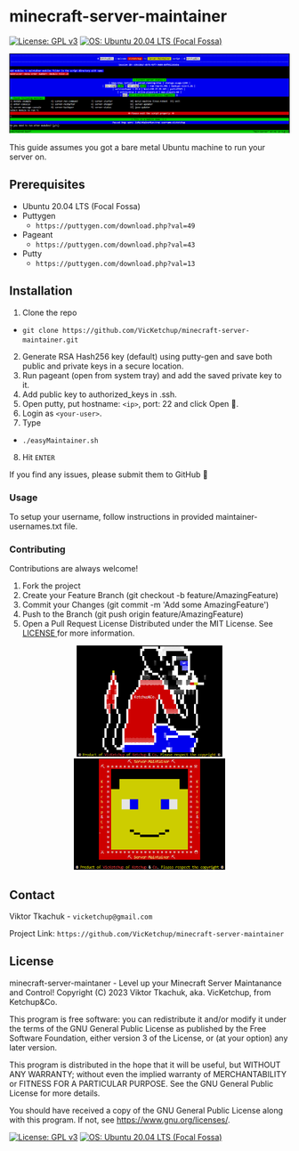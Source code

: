 # minecraft-server-maintainer

[![License: GPL v3](https://img.shields.io/badge/License-GPL%20v3-blue.svg)](https://www.gnu.org/licenses/gpl-3.0)
[![OS: Ubuntu 20.04 LTS \(Focal Fossa\)](https://img.shields.io/badge/OS-Ubuntu%2020.04%20LTS%20\(Focal%20Fossa\)-darkred.svg)](https://ubuntu.com/about/release-cycle#ubuntu)

![easyMaintainer](art/easyMaintainer.png?raw=true)

This guide assumes you got a bare metal Ubuntu machine to run your server on.

## Prerequisites

- Ubuntu 20.04 LTS \(Focal Fossa\)
- Puttygen
  - `https://puttygen.com/download.php?val=49`
- Pageant
  - `https://puttygen.com/download.php?val=43`
- Putty
  - `https://puttygen.com/download.php?val=13`

## Installation

1. Clone the repo
  - `git clone https://github.com/VicKetchup/minecraft-server-maintainer.git`
2. Generate RSA Hash256 key (default) using putty-gen and save both public and private keys in a secure location.
3. Run pageant (open from system tray) and add the saved private key to it.
4. Add public key to authorized_keys in .ssh.
5. Open putty, put hostname: `<ip>`, port: 22 and click Open 🙂.
6. Login as `<your-user>`.
7. Type
  - `./easyMaintainer.sh`
8. Hit `ENTER`

If you find any issues, please submit them to GitHub 🙂

### Usage

To setup your username, follow instructions in provided maintainer-usernames.txt file.

### Contributing

Contributions are always welcome!
1. Fork the project
2. Create your Feature Branch (git checkout -b feature/AmazingFeature)
3. Commit your Changes (git commit -m 'Add some AmazingFeature')
4. Push to the Branch (git push origin feature/AmazingFeature)
5. Open a Pull Request
License
Distributed under the MIT License. See [ LICENSE ](#license) for more information.

<p align="center">
  <img src="art/pc_Co_logo.png?raw=true" height=200px><img src="art/pc_logo.png?raw=tru" height=200px>
</p>

## Contact

Viktor Tkachuk - `vicketchup@gmail.com`

Project Link: `https://github.com/VicKetchup/minecraft-server-maintainer`

## License
minecraft-server-maintaner - Level up your Minecraft Server Maintanance and Control!
Copyright (C) 2023  Viktor Tkachuk, aka. VicKetchup, from Ketchup&Co.

This program is free software: you can redistribute it and/or modify
it under the terms of the GNU General Public License as published by
the Free Software Foundation, either version 3 of the License, or
(at your option) any later version.

This program is distributed in the hope that it will be useful,
but WITHOUT ANY WARRANTY; without even the implied warranty of
MERCHANTABILITY or FITNESS FOR A PARTICULAR PURPOSE.  See the
GNU General Public License for more details.

You should have received a copy of the GNU General Public License
along with this program.  If not, see <https://www.gnu.org/licenses/>.

[![License: GPL v3](https://img.shields.io/badge/License-GPL%20v3-blue.svg)](https://www.gnu.org/licenses/gpl-3.0)
[![OS: Ubuntu 20.04 LTS \(Focal Fossa\)](https://img.shields.io/badge/OS-Ubuntu%2020.04%20LTS%20\(Focal%20Fossa\)-darkred.svg)](https://ubuntu.com/about/release-cycle#ubuntu)
